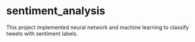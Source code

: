 # sentiment_analysis
This project implemented neural network and machine learning to classify tweets with sentiment labels.
